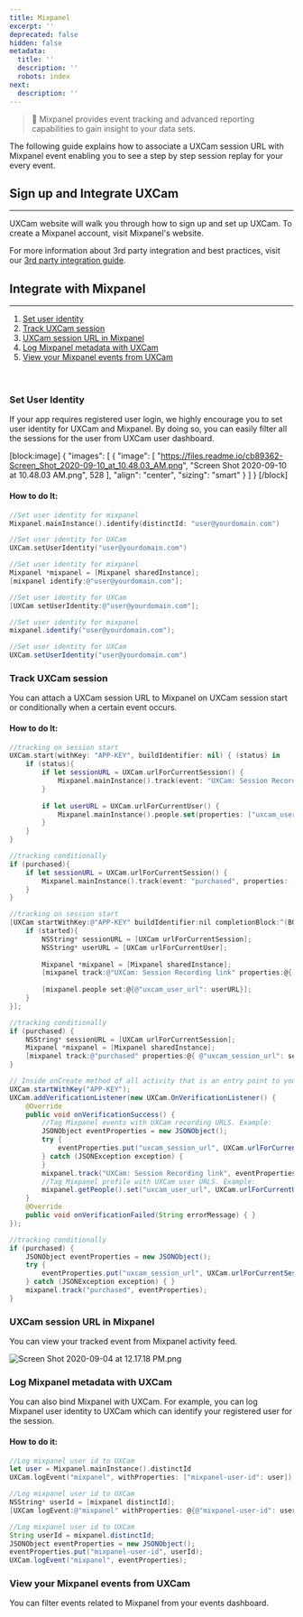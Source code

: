 ```yaml
---
title: Mixpanel
excerpt: ''
deprecated: false
hidden: false
metadata:
  title: ''
  description: ''
  robots: index
next:
  description: ''
---
```

> 📘 Mixpanel provides event tracking and advanced reporting capabilities to gain insight to your data sets.

The following guide explains how to associate a UXCam session URL with Mixpanel event enabling you to see a step by step session replay for your every event.

## Sign up and Integrate UXCam

***

UXCam website will walk you through how to sign up and set up  UXCam. To create a Mixpanel account, visit Mixpanel's website.

For more information about 3rd party integration and best practices, visit our [3rd party integration guide](https://uxcam-documentation.readme.io/docs/other-3rd-party-integrations).

## Integrate with Mixpanel

***

1. [Set user identity](#set-user-identity)
2. [Track UXCam session](#track-uxcam-session)
3. [UXCam session URL in Mixpanel](#uxcam-session-url-in-mixpanel)
4. [Log Mixpanel metadata with UXCam](#log-mixpanel-metadata-with-uxcam)
5. [View your Mixpanel events from UXCam  
   ](#view-your-mixpanel-events-from-uxcam)  
   </br>

### Set User Identity

If your app requires registered user login, we highly encourage you to set user identity for UXCam and Mixpanel. By doing so, you can easily filter all the sessions for the user from UXCam user dashboard.

[block:image]
{
  "images": [
    {
      "image": [
        "https://files.readme.io/cb89362-Screen_Shot_2020-09-10_at_10.48.03_AM.png",
        "Screen Shot 2020-09-10 at 10.48.03 AM.png",
        528
      ],
      "align": "center",
      "sizing": "smart"
    }
  ]
}
[/block]


#### How to do It:

```swift
//Set user identity for mixpanel
Mixpanel.mainInstance().identify(distinctId: "user@yourdomain.com")

//Set user identity for UXCam
UXCam.setUserIdentity("user@yourdomain.com")
```
```objectivec
//Set user identity for mixpanel
Mixpanel *mixpanel = [Mixpanel sharedInstance];
[mixpanel identify:@"user@yourdomain.com"];

//Set user identity for UXCam
[UXCam setUserIdentity:@"user@yourdomain.com"];
```
```java Android
//Set user identity for mixpanel
mixpanel.identify("user@yourdomain.com");

//Set user identity for UXCam
UXCam.setUserIdentity("user@yourdomain.com")
```

### Track UXCam session

You can attach a UXCam session URL to Mixpanel on UXCam session start or conditionally when a certain event occurs.

#### How to do It:

```swift
//tracking on session start
UXCam.start(withKey: "APP-KEY", buildIdentifier: nil) { (status) in
    if (status){
        if let sessionURL = UXCam.urlForCurrentSession() {
            Mixpanel.mainInstance().track(event: "UXCam: Session Recording link", properties: ["session_url": sessionURL])
        }
        
        if let userURL = UXCam.urlForCurrentUser() {
            Mixpanel.mainInstance().people.set(properties: ["uxcam_user_url": userURL])
        }
    }
}

//tracking conditionally
if (purchased){
    if let sessionURL = UXCam.urlForCurrentSession() {
        Mixpanel.mainInstance().track(event: "purchased", properties: ["uxcam_session_url": sessionURL])
    }
}
```
```objectivec
//tracking on session start
[UXCam startWithKey:@"APP-KEY" buildIdentifier:nil completionBlock:^(BOOL started) {
    if (started){
        NSString* sessionURL = [UXCam urlForCurrentSession];
        NSString* userURL = [UXCam urlForCurrentUser];
        
        Mixpanel *mixpanel = [Mixpanel sharedInstance];
        [mixpanel track:@"UXCam: Session Recording link" properties:@{ @"session_url": sessionURL }];
        
        [mixpanel.people set:@{@"uxcam_user_url": userURL}];
    }
}];

//tracking conditionally
if (purchased) {
    NSString* sessionURL = [UXCam urlForCurrentSession];
    Mixpanel *mixpanel = [Mixpanel sharedInstance];
    [mixpanel track:@"purchased" properties:@{ @"uxcam_session_url": sessionURL }];
}
```
```java Android
// Inside onCreate method of all activity that is an entry point to your app add
UXCam.startWithKey("APP-KEY");
UXCam.addVerificationListener(new UXCam.OnVerificationListener() {
    @Override
    public void onVerificationSuccess() {
        //Tag Mixpanel events with UXCam recording URLS. Example:
        JSONObject eventProperties = new JSONObject();
        try {
            eventProperties.put("uxcam_session_url", UXCam.urlForCurrentSession());
        } catch (JSONException exception) {
        }
        mixpanel.track("UXCam: Session Recording link", eventProperties);
        //Tag Mixpanel profile with UXCam user URLS. Example:
        mixpanel.getPeople().set("uxcam_user_url", UXCam.urlForCurrentUser());
    }
    @Override
    public void onVerificationFailed(String errorMessage) { }
});

//tracking conditionally
if (purchased) {
    JSONObject eventProperties = new JSONObject();
    try {
        eventProperties.put("uxcam_session_url", UXCam.urlForCurrentSession());
    } catch (JSONException exception) { }
    mixpanel.track("purchased", eventProperties);
}
```

### UXCam session URL in Mixpanel

You can view your tracked event from Mixpanel activity feed.

![](https://files.readme.io/5b2e0f0-Screen_Shot_2020-09-04_at_12.17.18_PM.png "Screen Shot 2020-09-04 at 12.17.18 PM.png")

### Log Mixpanel metadata with UXCam

You can also bind Mixpanel with UXCam. For example, you can log Mixpanel user identity to UXCam which can identify your registered user for the session.

#### How to do it:

```swift
//Log mixpanel user id to UXCam
let user = Mixpanel.mainInstance().distinctId
UXCam.logEvent("mixpanel", withProperties: ["mixpanel-user-id": user])
```
```objectivec
//Log mixpanel user id to UXCam
NSString* userId = [mixpanel distinctId];
[UXCam logEvent:@"mixpanel" withProperties: @{@"mixpanel-user-id": userId}];
```
```java Android
//Log mixpanel user id to UXCam
String userId = mixpanel.distinctId;
JSONObject eventProperties = new JSONObject();
eventProperties.put("mixpanel-user-id", userId);
UXCam.logEvent("mixpanel", eventProperties);
```

### View your Mixpanel events from UXCam

You can filter events related to Mixpanel from your events dashboard.